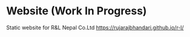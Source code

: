 # Website (Work In Progress)
Static website for R&L Nepal Co.Ltd 
https://rujarajbhandari.github.io/r-l/
